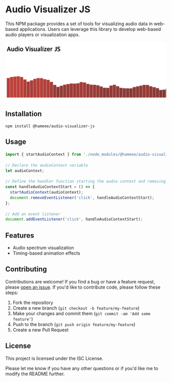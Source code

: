 # Audio Visualizer JS

This NPM package provides a set of tools for visualizing audio data in web-based applications. Users can leverage this library to develop web-based audio players or visualization apps.

![Example Screenshot](image/image.png)

## Installation

```
npm install @hameee/audio-visualizer-js
```

## Usage

```javascript
import { startAudioContext } from './node_modules/@hameee/audio-visualizer-js/index.mjs';

// Declare the audioContext variable
let audioContext;

// Define the handler function starting the audio context and removing the event listener
const handleAudioContextStart = () => {
  startAudioContext(audioContext);
  document.removeEventListener('click', handleAudioContextStart);
};

// Add an event listener
document.addEventListener('click', handleAudioContextStart);
```

## Features

- Audio spectrum visualization
- Timing-based animation effects

## Contributing

Contributions are welcome! If you find a bug or have a feature request, please [open an issue](https://github.com/qwerty00ui88/audio-visualizer-js/issues/new). If you'd like to contribute code, please follow these steps:

1. Fork the repository
2. Create a new branch (`git checkout -b feature/my-feature`)
3. Make your changes and commit them (`git commit -am 'Add some feature'`)
4. Push to the branch (`git push origin feature/my-feature`)
5. Create a new Pull Request

## License

This project is licensed under the ISC License.

Please let me know if you have any other questions or if you'd like me to modify the README further. 